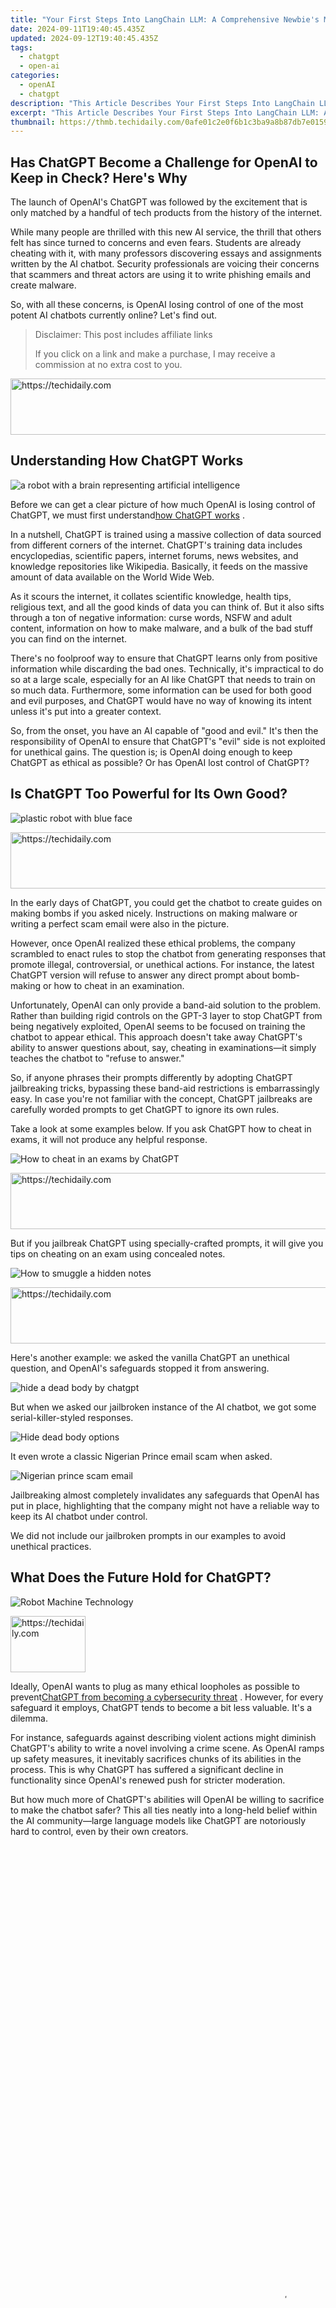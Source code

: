 ```yaml
---
title: "Your First Steps Into LangChain LLM: A Comprehensive Newbie's Manual"
date: 2024-09-11T19:40:45.435Z
updated: 2024-09-12T19:40:45.435Z
tags:
  - chatgpt
  - open-ai
categories:
  - openAI
  - chatgpt
description: "This Article Describes Your First Steps Into LangChain LLM: A Comprehensive Newbie's Manual"
excerpt: "This Article Describes Your First Steps Into LangChain LLM: A Comprehensive Newbie's Manual"
thumbnail: https://thmb.techidaily.com/0afe01c2e0f6b1c3ba9a8b87db7e0159921da64d28f55d619b92fd6d20b9c57c.jpg
---
```


## Has ChatGPT Become a Challenge for OpenAI to Keep in Check? Here's Why

 The launch of OpenAI's ChatGPT was followed by the excitement that is only matched by a handful of tech products from the history of the internet.

 While many people are thrilled with this new AI service, the thrill that others felt has since turned to concerns and even fears. Students are already cheating with it, with many professors discovering essays and assignments written by the AI chatbot. Security professionals are voicing their concerns that scammers and threat actors are using it to write phishing emails and create malware.

 So, with all these concerns, is OpenAI losing control of one of the most potent AI chatbots currently online? Let's find out.

>  Disclaimer: This post includes affiliate links
>
>  If you click on a link and make a purchase, I may receive a commission at no extra cost to you.
>

<!-- affiliate ads begin -->
<a href="https://ephamedtechinc.pxf.io/c/5597632/2136618/26400" target="_top" id="2136618">
  <img src="//a.impactradius-go.com/display-ad/26400-2136618" border="0" alt="https://techidaily.com" width="728" height="90"/>
</a>
<img height="0" width="0" src="https://ephamedtechinc.pxf.io/i/5597632/2136618/26400" style="position:absolute;visibility:hidden;" border="0" />
<!-- affiliate ads end -->

## Understanding How ChatGPT Works

![a robot with a brain representing artificial intelligence](https://static1.makeuseofimages.com/wordpress/wp-content/uploads/2022/12/artificial-intelligence.jpg)

 Before we can get a clear picture of how much OpenAI is losing control of ChatGPT, we must first understand[how ChatGPT works](https://www.makeuseof.com/how-does-chatgpt-work/) .

 In a nutshell, ChatGPT is trained using a massive collection of data sourced from different corners of the internet. ChatGPT's training data includes encyclopedias, scientific papers, internet forums, news websites, and knowledge repositories like Wikipedia. Basically, it feeds on the massive amount of data available on the World Wide Web.

 As it scours the internet, it collates scientific knowledge, health tips, religious text, and all the good kinds of data you can think of. But it also sifts through a ton of negative information: curse words, NSFW and adult content, information on how to make malware, and a bulk of the bad stuff you can find on the internet.

 There's no foolproof way to ensure that ChatGPT learns only from positive information while discarding the bad ones. Technically, it's impractical to do so at a large scale, especially for an AI like ChatGPT that needs to train on so much data. Furthermore, some information can be used for both good and evil purposes, and ChatGPT would have no way of knowing its intent unless it's put into a greater context.

 So, from the onset, you have an AI capable of "good and evil." It's then the responsibility of OpenAI to ensure that ChatGPT's "evil" side is not exploited for unethical gains. The question is; is OpenAI doing enough to keep ChatGPT as ethical as possible? Or has OpenAI lost control of ChatGPT?

## Is ChatGPT Too Powerful for Its Own Good?

![plastic robot with blue face](https://static1.makeuseofimages.com/wordpress/wp-content/uploads/2022/12/plastic-robot-with-blue-face.jpg)

<!-- affiliate ads begin -->
<a href="https://wigfever.sjv.io/c/5597632/2014849/22899" target="_top" id="2014849">
  <img src="//a.impactradius-go.com/display-ad/22899-2014849" border="0" alt="https://techidaily.com" width="728" height="90"/>
</a>
<img height="0" width="0" src="https://wigfever.sjv.io/i/5597632/2014849/22899" style="position:absolute;visibility:hidden;" border="0" />
<!-- affiliate ads end -->

 In the early days of ChatGPT, you could get the chatbot to create guides on making bombs if you asked nicely. Instructions on making malware or writing a perfect scam email were also in the picture.

 However, once OpenAI realized these ethical problems, the company scrambled to enact rules to stop the chatbot from generating responses that promote illegal, controversial, or unethical actions. For instance, the latest ChatGPT version will refuse to answer any direct prompt about bomb-making or how to cheat in an examination.

 Unfortunately, OpenAI can only provide a band-aid solution to the problem. Rather than building rigid controls on the GPT-3 layer to stop ChatGPT from being negatively exploited, OpenAI seems to be focused on training the chatbot to appear ethical. This approach doesn't take away ChatGPT's ability to answer questions about, say, cheating in examinations—it simply teaches the chatbot to "refuse to answer."

 So, if anyone phrases their prompts differently by adopting ChatGPT jailbreaking tricks, bypassing these band-aid restrictions is embarrassingly easy. In case you're not familiar with the concept, ChatGPT jailbreaks are carefully worded prompts to get ChatGPT to ignore its own rules.

 Take a look at some examples below. If you ask ChatGPT how to cheat in exams, it will not produce any helpful response.

![How to cheat in an exams by ChatGPT](https://static1.makeuseofimages.com/wordpress/wp-content/uploads/2023/02/how-to-cheat-in-an-exams.jpg)

<!-- affiliate ads begin -->
<a href="https://unicoeye.pxf.io/c/5597632/2134248/18498" target="_top" id="2134248">
  <img src="//a.impactradius-go.com/display-ad/18498-2134248" border="0" alt="https://techidaily.com" width="728" height="90"/>
</a>
<img height="0" width="0" src="https://unicoeye.pxf.io/i/5597632/2134248/18498" style="position:absolute;visibility:hidden;" border="0" />
<!-- affiliate ads end -->

 But if you jailbreak ChatGPT using specially-crafted prompts, it will give you tips on cheating on an exam using concealed notes.

![How to smuggle a hidden notes](https://static1.makeuseofimages.com/wordpress/wp-content/uploads/2023/02/how-to-smuggle-a-hidden-notes.jpg)

<!-- affiliate ads begin -->
<a href="https://aligracehair.sjv.io/c/5597632/2115921/19272" target="_top" id="2115921">
  <img src="//a.impactradius-go.com/display-ad/19272-2115921" border="0" alt="https://techidaily.com" width="728" height="90"/>
</a>
<img height="0" width="0" src="https://aligracehair.sjv.io/i/5597632/2115921/19272" style="position:absolute;visibility:hidden;" border="0" />
<!-- affiliate ads end -->

 Here's another example: we asked the vanilla ChatGPT an unethical question, and OpenAI's safeguards stopped it from answering.

![hide a dead body by chatgpt](https://static1.makeuseofimages.com/wordpress/wp-content/uploads/2023/02/hide-a-dead-body-by-chatgpt.jpg)

 But when we asked our jailbroken instance of the AI chatbot, we got some serial-killer-styled responses.

![Hide dead body options](https://static1.makeuseofimages.com/wordpress/wp-content/uploads/2023/02/hide-dead-body-options.jpg)

It even wrote a classic Nigerian Prince email scam when asked.

![Nigerian prince scam email](https://static1.makeuseofimages.com/wordpress/wp-content/uploads/2023/02/nigerian-prince-scam-email.jpg)

 Jailbreaking almost completely invalidates any safeguards that OpenAI has put in place, highlighting that the company might not have a reliable way to keep its AI chatbot under control.

 We did not include our jailbroken prompts in our examples to avoid unethical practices.

## What Does the Future Hold for ChatGPT?

![Robot Machine Technology](https://static1.makeuseofimages.com/wordpress/wp-content/uploads/2022/11/robot.jpg)

<!-- affiliate ads begin -->
<a href="https://aligracehair.sjv.io/c/5597632/2135350/19272" target="_top" id="2135350">
  <img src="//a.impactradius-go.com/display-ad/19272-2135350" border="0" alt="https://techidaily.com" width="120" height="90"/>
</a>
<img height="0" width="0" src="https://aligracehair.sjv.io/i/5597632/2135350/19272" style="position:absolute;visibility:hidden;" border="0" />
<!-- affiliate ads end -->

 Ideally, OpenAI wants to plug as many ethical loopholes as possible to prevent[ChatGPT from becoming a cybersecurity threat](https://www.makeuseof.com/chatgpt-cybersecurity-threat/) . However, for every safeguard it employs, ChatGPT tends to become a bit less valuable. It's a dilemma.

 For instance, safeguards against describing violent actions might diminish ChatGPT's ability to write a novel involving a crime scene. As OpenAI ramps up safety measures, it inevitably sacrifices chunks of its abilities in the process. This is why ChatGPT has suffered a significant decline in functionality since OpenAI's renewed push for stricter moderation.

 But how much more of ChatGPT's abilities will OpenAI be willing to sacrifice to make the chatbot safer? This all ties neatly into a long-held belief within the AI community—large language models like ChatGPT are notoriously hard to control, even by their own creators.

<!-- affiliate ads begin -->
<span id="1424533">
					<video width="864" height="1536" style="cursor:pointer"
           poster="//a.impactradius-go.com/display-clicktoplayimage/1424533.png"
           onclick="if(!this.playClicked){this.play();this.setAttribute('controls',true);this.playClicked=true;}">
	   <source src="//a.impactradius-go.com/display-ad/16446-1424533">
	   <img src="//a.impactradius-go.com/display-clicktoplayimage/1424533.png" style="border: none; height: 100%; width: 100%; object-fit: contain">
	</video>
	<div style="width:540px;text-align:center"><a href="javascript:window.open(decodeURIComponent('https%3A%2F%2Flaganoo.pxf.io%2Fc%2F5597632%2F1424533%2F16446'), '_blank');void(0);">Click here</a></div>
</span>
<img height="0" width="0" src="https://imp.pxf.io/i/5597632/1424533/16446" style="position:absolute;visibility:hidden;" border="0" />
<!-- affiliate ads end -->

## Can OpenAI Put ChatGPT Under Control?

 For now, OpenAI doesn't seem to have a clear-cut solution to avoid the unethical use of its tool. Ensuring that ChatGPT is used ethically is a game of cat and mouse. While OpenAI uncovers ways people are employing to game the system, its users are also constantly tinkering and probing the system to discover creative new ways to make ChatGPT do what it isn't supposed to do.

 So, will OpenAI find a reliable long-term solution to this problem? Only time will tell.

<ins class="adsbygoogle"
     style="display:block"
     data-ad-format="autorelaxed"
     data-ad-client="ca-pub-7571918770474297"
     data-ad-slot="1223367746"></ins>

<ins class="adsbygoogle"
     style="display:block"
     data-ad-client="ca-pub-7571918770474297"
     data-ad-slot="8358498916"
     data-ad-format="auto"
     data-full-width-responsive="true"></ins>

<span class="atpl-alsoreadstyle">Also read:</span>
<div><ul>
<li><a href="https://facebook-video-share.techidaily.com/updated-2024-approved-advanced-techniques-for-high-quality-youtube-content/"><u>[Updated] 2024 Approved Advanced Techniques for High-Quality YouTube Content</u></a></li>
<li><a href="https://extra-skills.techidaily.com/updated-miniature-drones-unveiled-top-10-list-ready/"><u>[Updated] Miniature Drones Unveiled Top 10 List Ready</u></a></li>
<li><a href="https://howto.techidaily.com/11-ways-to-fix-it-when-my-realme-11x-5g-wont-charge-drfone-by-drfone-fix-android-problems-fix-android-problems/"><u>11 Ways to Fix it When My Realme 11X 5G Wont Charge | Dr.fone</u></a></li>
<li><a href="https://tech-revival.techidaily.com/enhance-your-online-presence-expert-video-editing-and-remote-webcams-with-manycam/"><u>Enhance Your Online Presence: Expert Video Editing and Remote Webcams with ManyCam</u></a></li>
<li><a href="https://tech-revival.techidaily.com/enhance-your-streams-with-manycam-top-virtual-camera-and-recording-tool/"><u>Enhance Your Streams with ManyCam: Top Virtual Camera and Recording Tool</u></a></li>
<li><a href="https://tech-revival.techidaily.com/explore-the-world-of-professional-streaming-with-manycam-your-ultimate-livestream-camera-and-effects-suite/"><u>Explore the World of Professional Streaming with ManyCam - Your Ultimate Livestream Camera and Effects Suite</u></a></li>
<li><a href="https://location-social.techidaily.com/in-2024-how-to-fake-snapchat-location-on-apple-iphone-12-pro-drfone-by-drfone-virtual-ios/"><u>In 2024, How to Fake Snapchat Location on Apple iPhone 12 Pro | Dr.fone</u></a></li>
<li><a href="https://smart-video-creator.techidaily.com/in-2024-video-editing-on-a-shoestring-best-software/"><u>In 2024, Video Editing on a Shoestring Best Software</u></a></li>
<li><a href="https://tech-revival.techidaily.com/innovative-live-video-solutions-with-manycam-the-definitive-virtual-webcam-experience/"><u>Innovative Live Video Solutions with ManyCam – The Definitive Virtual Webcam Experience</u></a></li>
<li><a href="https://win-forum.techidaily.com/master-the-art-of-windows-11-driver-updates-with-revouninstaller/"><u>Master the Art of Windows 11 Driver Updates with RevoUninstaller</u></a></li>
</ul></div>

